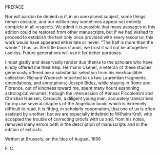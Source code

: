 PREFACE

Nor will pardon be denied us if, in an unexplored subject, some things remain obscure, and our edition may sometimes appear not entirely complete in all respects. We admit it is possible that many passages in this edition could be restored from other manuscripts, but if we had wished to proceed to establish the text only once provided with every resource, this work would have appeared either late or never. “The half is more than the whole.” Thus, as the little book stands, we trust it will not be altogether useless. Future generations will use it for better purposes.

I must gladly and deservedly render due thanks to the scholars who have kindly offered me their help. Hermann Usener, a veteran of these studies, generously offered me a substantial selection from his inexhaustible collection; Richard Wuensch imparted to us two Laurentian fragments, emendations, and annotations; Joseph Bidez, while staying in Rome and Florence, out of kindness toward me, spent many hours examining astrological volumes; through the intercession of Aeneas Piccolomini and Christian Huelsen, Cerocchi, a diligent young man, accurately transcribed for my use several chapters of the Angelican book, which is extremely difficult to read. It is fitting, in scholarly cooperation, that one of us is often assisted by another; but we are especially indebted to Wilhelm Kroll, who accepted the trouble of correcting proofs with us and, from his notes, removed many errors both in the description of manuscripts and in the edition of extracts.

Written at Brussels, on the Ides of August, 1898.

F. C.